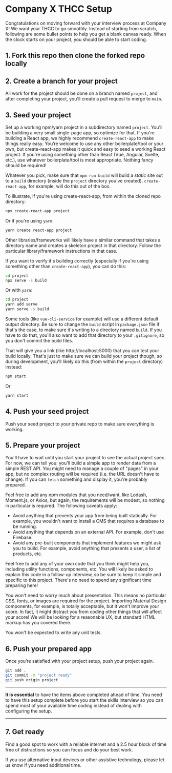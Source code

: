 # Company X THCC Setup

Congratulations on moving forward with your interview process at Company X! We want your THCC to go smoothly. Instead of starting from scratch, following are some bullet points to help you get a blank canvas ready. When the clock starts on your project, you should be able to start coding.

## 1. Fork this repo then clone the forked repo locally

## 2. Create a branch for your project

All work for the project should be done on a branch named `project`, and after completing your project, you'll create a pull request to merge to `main`.

## 3. Seed your project

Set up a working npm/yarn project in a subdirectory named `project`. You'll be building a very small single-page app, so optimize for that. If you're building a React app, we highly recommend `create-react-app` to make things really easy. You’re welcome to use any other boilerplate/tool or your own, but create-react-app makes it quick and easy to seed a working React project. If you're using something other than React (Vue, Angular, Svelte, etc.), use whatever boilerplate/tool is most appropriate. Nothing fancy should be required!

Whatever you pick, make sure that `npm run build` will build a _static_ site out to a `build` directory (inside the `project` directory you've created). `create-react-app`, for example, will do this out of the box.

To illustrate, if you're using create-react-app, from within the cloned repo directory:

```bash
npx create-react-app project
```

Or if you're using `yarn`:

```bash
yarn create react-app project
```

Other libraries/frameworks will likely have a similar command that takes a directory name and creates a skeleton project in that directory. Follow the particular library/framework instructions in that case.

If you want to verify it's building correctly (especially if you're using something other than `create-react-app`), you can do this:

```bash
cd project 
npx serve -s build
```

Or with `yarn`:

```bash
cd project 
yarn add serve
yarn serve -s build
```

Some tools (like `vue-cli-service` for example) will use a different default output directory. Be sure to change the `build` script in `package.json` file if that's the case, to make sure it's writing to a directory named `build`. If you have to do that, you'll also want to add that directory to your `.gitignore`, so you don't commit the build files.

That will give you a link (like http://localhost:5000) that you can test your build locally. That's just to make sure we can build your project though, so during development, you'll likely do this (from within the `project` directory) instead:

```bash
npm start
```

Or

```bash
yarn start
```

## 4. Push your seed project

Push your seed project to your private repo to make sure everything is working.

## 5. Prepare your project

You'll have to wait until you start your project to see the actual project spec. For now, we can tell you: you'll build a simple app to render data from a simple REST API. You might need to manage a couple of "pages" in your app, but no complex routing will be required (i.e. the URL doesn't have to change). If you can `fetch` something and display it, you're probably prepared.

Feel free to add any npm modules that you need/want, like Lodash, Moment.js, or Axios, but again, the requirements will be modest, so nothing in particular is required. The following caveats apply:

- Avoid anything that prevents your app from being built statically. For example, you wouldn't want to install a CMS that requires a database to be running.
- Avoid anything that depends on an external API. For example, don't use Firebase.
- Avoid any pre-built components that implement features we might ask you to build. For example, avoid anything that presents a user, a list of products, etc.

Feel free to add any of your own code that you think might help you, including utility functions, components, etc. You will likely be asked to explain this code in a follow-up interview, so be sure to keep it simple and specific to this project. There's no need to spend any significant time preparing here!

You won't need to worry much about presentation. This means no particular CSS, fonts, or images are required for the project. Importing Material Design components, for example, is totally acceptable, but it won't improve your score. In fact, it might distract you from coding other things that will affect your score! We will be looking for a reasonable UX, but standard HTML markup has you covered there.

You won't be expected to write any unit tests.

## 6. Push your prepared app

Once you’re satisfied with your project setup, push your project again.

```bash
git add .
git commit -m "project ready"
git push origin project
```

---

**It is essential** to have the items above completed ahead of time. You need to have this setup complete before you start the skills interview so you can spend most of your available time coding instead of dealing with configuring the setup.

---

## 7. Get ready

Find a good spot to work with a reliable internet and a 2.5 hour block of time free of distractions so you can focus and do your best work.

If you use alternative input devices or other assistive technology, please let us know if you need additional time.